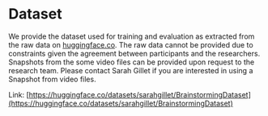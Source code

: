 # Dataset
We provide the dataset used for training and evaluation as extracted from the raw data on [huggingface.co](https://huggingface.co/datasets/sarahgillet/BrainstormingDataset). The raw data cannot be provided due to constraints given the agreement between participants and the researchers. Snapshots from the some video files can be provided upon request to the research team. Please contact Sarah Gillet if you are interested in using a Snapshot from video files. 

Link: [https://huggingface.co/datasets/sarahgillet/BrainstormingDataset](https://huggingface.co/datasets/sarahgillet/BrainstormingDataset)  